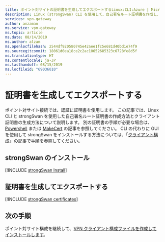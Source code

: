 ```yaml
---
title: ポイント対サイトの証明書を生成してエクスポートするLinux:CLI:Azure | Microsoft Docs
description: Linux (strongSwan) CLI を使用して、自己署名ルート証明書を作成し、公開キーをエクスポートし、クライアント証明書を生成します。
services: vpn-gateway
author: anzaman
ms.service: vpn-gateway
ms.topic: article
ms.date: 08/14/2019
ms.author: alzam
ms.openlocfilehash: 2544df920580745e42aee1fc5e681d40bd1e74f9
ms.sourcegitcommit: 18061d0ea18ce2c2ac10652685323c6728fe8d5f
ms.translationtype: HT
ms.contentlocale: ja-JP
ms.lasthandoff: 08/15/2019
ms.locfileid: "69036010"
---
```

# <a name="generate-and-export-certificates"></a>証明書を生成してエクスポートする

ポイント対サイト接続では、認証に証明書を使用します。 この記事では、Linux CLI と strongSwan を使用した自己署名ルート証明書の作成方法とクライアント証明書の生成方法について説明します。 別の証明書の手順が必要な場合は、[Powershell](vpn-gateway-certificates-point-to-site.md) または [MakeCert](vpn-gateway-certificates-point-to-site-makecert.md) の記事を参照してください。 CLI の代わりに GUI を使用して strongSwan をインストールする方法については、「[クライアント構成](point-to-site-vpn-client-configuration-azure-cert.md#install)」の記事で手順を参照してください。

## <a name="install-strongswan"></a>strongSwan のインストール

[!INCLUDE [strongSwan Install](../../includes/vpn-gateway-strongswan-install-include.md)]

## <a name="generate-and-export-certificates"></a>証明書を生成してエクスポートする

[!INCLUDE [strongSwan certificates](../../includes/vpn-gateway-strongswan-certificates-include.md)]

## <a name="next-steps"></a>次の手順

ポイント対サイト構成を継続して、[VPN クライアント構成ファイルを作成してインストールします](point-to-site-vpn-client-configuration-azure-cert.md#linuxinstallcli)。
